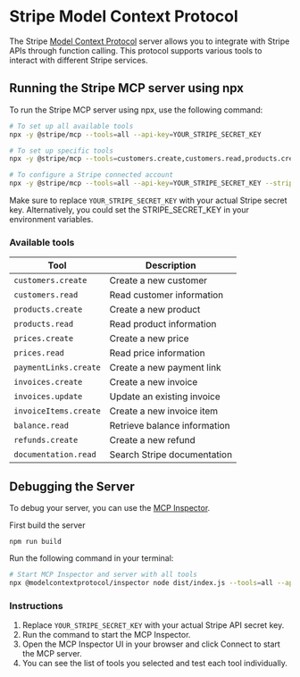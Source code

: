 # Stripe Model Context Protocol

The Stripe [Model Context Protocol](https://modelcontextprotocol.com/) server allows you to integrate with Stripe APIs through function calling. This protocol supports various tools to interact with different Stripe services.

## Running the Stripe MCP server using npx

To run the Stripe MCP server using npx, use the following command:

```bash
# To set up all available tools
npx -y @stripe/mcp --tools=all --api-key=YOUR_STRIPE_SECRET_KEY

# To set up specific tools
npx -y @stripe/mcp --tools=customers.create,customers.read,products.create --api-key=YOUR_STRIPE_SECRET_KEY

# To configure a Stripe connected account
npx -y @stripe/mcp --tools=all --api-key=YOUR_STRIPE_SECRET_KEY --stripe-account=CONNECTED_ACCOUNT_ID
```

Make sure to replace `YOUR_STRIPE_SECRET_KEY` with your actual Stripe secret key. Alternatively, you could set the STRIPE_SECRET_KEY in your environment variables.

### Available tools

| Tool                  | Description                  |
| --------------------- | ---------------------------- |
| `customers.create`    | Create a new customer        |
| `customers.read`      | Read customer information    |
| `products.create`     | Create a new product         |
| `products.read`       | Read product information     |
| `prices.create`       | Create a new price           |
| `prices.read`         | Read price information       |
| `paymentLinks.create` | Create a new payment link    |
| `invoices.create`     | Create a new invoice         |
| `invoices.update`     | Update an existing invoice   |
| `invoiceItems.create` | Create a new invoice item    |
| `balance.read`        | Retrieve balance information |
| `refunds.create`      | Create a new refund          |
| `documentation.read`  | Search Stripe documentation  |

## Debugging the Server

To debug your server, you can use the [MCP Inspector](https://modelcontextprotocol.io/docs/tools/inspector).

First build the server

```
npm run build
```

Run the following command in your terminal:

```bash
# Start MCP Inspector and server with all tools
npx @modelcontextprotocol/inspector node dist/index.js --tools=all --api-key=YOUR_STRIPE_SECRET_KEY
```

### Instructions

1. Replace `YOUR_STRIPE_SECRET_KEY` with your actual Stripe API secret key.
2. Run the command to start the MCP Inspector.
3. Open the MCP Inspector UI in your browser and click Connect to start the MCP server.
4. You can see the list of tools you selected and test each tool individually.
